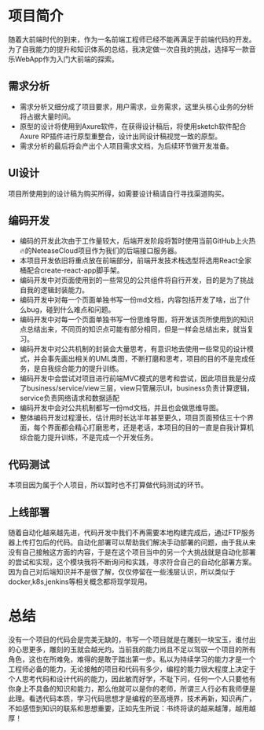# 项目简介

随着大前端时代的到来，作为一名前端工程师已经不能再满足于前端代码的开发。为了自我能力的提升和知识体系的总结，我决定做一次自我的挑战，选择写一款音乐WebApp作为入门大前端的探索。

## 需求分析
* 需求分析又细分成了项目要求，用户需求，业务需求，这里头核心业务的分析将占据大量时间。
* 原型的设计将使用到Axure软件，在获得设计稿后，将使用sketch软件配合Axure RP插件进行原型重整合，设计出同设计稿视觉一致的原型。
* 需求分析的最后将会产出个人项目需求文档，为后续环节做开发准备。

## UI设计
项目所使用到的设计稿为购买所得，如需要设计稿请自行寻找渠道购买。

## 编码开发
* 编码的开发此次由于工作量较大，后端开发阶段将暂时使用当前GitHub上火热🔥的NeteaseCloud项目作为我们的后端接口服务器。
* 本项目开发依旧将重点放在前端部分，前端开发技术栈选型将选用React全家桶配合create-react-app脚手架。
* 编码开发中对页面使用到的一些常见的公共组件将自行开发，目的是为了挑战自我的逻辑封装能力。
* 编码开发中对每一个页面单独书写一份md文档，内容包括开发了啥，出了什么bug，碰到什么难点和问题。
* 编码开发中对每一个页面单独书写一份思维导图，将开发该页所使用到的知识点总结出来，不同页的知识点可能有部分相同，但是一样会总结出来，就当复习。
* 编码开发中对公共机制的封装会大量思考，有意识地去使用一些常见的设计模式，并会事先画出相关的UML类图，不断打磨和思考，项目的目的不是完成任务，是自我综合能力的提升训练。
* 编码开发中会尝试对项目进行前端MVC模式的思考和尝试，因此项目我是分成了business/service/view三层，view只管展示UI，business负责计算逻辑，service负责网络请求和数据适配
* 编码开发中会对公共机制都写一份md文档，并且也会做思维导图。
* 整体编码开发过程漫长，估计用时长达半年甚至更久，项目页面预估三十个界面，每个界面都会精心打磨思考，还是老话，本项目的目的一直是自我计算机综合能力提升训练，不是完成一个开发任务。
  
## 代码测试
本项目因为属于个人项目，所以暂时也不打算做代码测试的环节。

## 上线部署
随着自动化越来越先进，代码开发中我们不再需要本地构建完成后，通过FTP服务器上传打包后的代码。自动化部署可以帮助我们解决手动部署的问题，由于我从来没有自己接触这方面的内容，于是在这个项目当中的另一个大挑战就是自动化部署的尝试和实现，这个模块我将不断询问和实践，寻求符合自己的自动化部署方案。因为自己对后端知识并不是很了解，仅仅停留在一些浅层认识，所以类似于docker,k8s,jenkins等相关概念都将现学现用。

# 总结
没有一个项目的代码会是完美无缺的，书写一个项目就是在雕刻一块宝玉，谁付出的心思更多，雕刻的玉就会越光灼。当前我的能力尚且不足以驾驭一个项目的所有角色，这也在所难免，难得的是敢于踏出第一步。私以为持续学习的能力才是一个工程师必备的能力，无论接触的项目和代码有多少，编程的能力很大程度上决定于个人思考代码和设计代码的能力，因此敏而好学，不耻下问，任何一个人只要他有你身上不具备的知识和能力，那么他就可以是你的老师，所谓三人行必有我师便是此理。看透代码本质，学习代码思想才是编程的至高境界，技术再新，知识再广，不如感悟到知识的联系和思想重要，正如先生所说：书终将读的越来越薄，越用越厚！